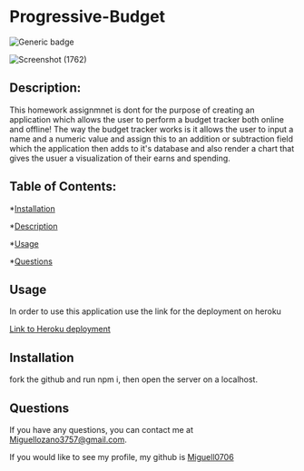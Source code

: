 # Progressive-Budget
  
![Generic badge](https://img.shields.io/badge/license-MIT-blue.svg)
    
![Screenshot (1762)](https://user-images.githubusercontent.com/82692900/127599119-f9078f3a-909d-4f64-8b86-caa60ef4bc9c.png)


## Description: 
This homework assignmnet is dont for the purpose of creating an application which allows the user to perform a budget tracker both online and offline!
The way the budget tracker works is it allows the user to input a name and a numeric value and assign this to an addition or subtraction field which the application then adds to it's database and also render a chart that gives the usuer a visualization of their earns and spending. 

## Table of Contents: 
*[Installation](#installation)

*[Description](#description)

*[Usage](#usage)

*[Questions](#questions)


## Usage
In order to use this application use the link for the deployment on heroku

[Link to Heroku deployment](https://progressive-budget3757.herokuapp.com/)

## Installation
fork the github and run npm i, then open the server on a localhost.

## Questions
If you have any questions, you can contact me at Miguellozano3757@gmail.com.

If you would like to see my profile, my github is [Miguell0706](https://github.com/Miguell0706)

